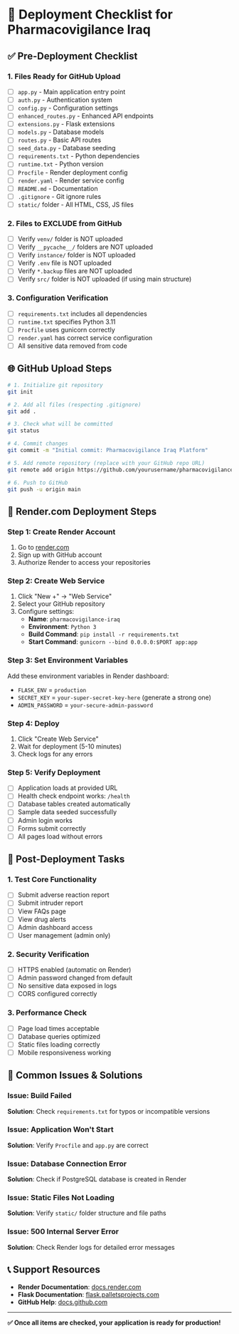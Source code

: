 # 🚀 Deployment Checklist for Pharmacovigilance Iraq

## ✅ Pre-Deployment Checklist

### 1. Files Ready for GitHub Upload
- [ ] `app.py` - Main application entry point
- [ ] `auth.py` - Authentication system
- [ ] `config.py` - Configuration settings
- [ ] `enhanced_routes.py` - Enhanced API endpoints
- [ ] `extensions.py` - Flask extensions
- [ ] `models.py` - Database models
- [ ] `routes.py` - Basic API routes
- [ ] `seed_data.py` - Database seeding
- [ ] `requirements.txt` - Python dependencies
- [ ] `runtime.txt` - Python version
- [ ] `Procfile` - Render deployment config
- [ ] `render.yaml` - Render service config
- [ ] `README.md` - Documentation
- [ ] `.gitignore` - Git ignore rules
- [ ] `static/` folder - All HTML, CSS, JS files

### 2. Files to EXCLUDE from GitHub
- [ ] Verify `venv/` folder is NOT uploaded
- [ ] Verify `__pycache__/` folders are NOT uploaded
- [ ] Verify `instance/` folder is NOT uploaded
- [ ] Verify `.env` file is NOT uploaded
- [ ] Verify `*.backup` files are NOT uploaded
- [ ] Verify `src/` folder is NOT uploaded (if using main structure)

### 3. Configuration Verification
- [ ] `requirements.txt` includes all dependencies
- [ ] `runtime.txt` specifies Python 3.11
- [ ] `Procfile` uses gunicorn correctly
- [ ] `render.yaml` has correct service configuration
- [ ] All sensitive data removed from code

## 🌐 GitHub Upload Steps

```bash
# 1. Initialize git repository
git init

# 2. Add all files (respecting .gitignore)
git add .

# 3. Check what will be committed
git status

# 4. Commit changes
git commit -m "Initial commit: Pharmacovigilance Iraq Platform"

# 5. Add remote repository (replace with your GitHub repo URL)
git remote add origin https://github.com/yourusername/pharmacovigilance-iraq.git

# 6. Push to GitHub
git push -u origin main
```

## 🚀 Render.com Deployment Steps

### Step 1: Create Render Account
1. Go to [render.com](https://render.com)
2. Sign up with GitHub account
3. Authorize Render to access your repositories

### Step 2: Create Web Service
1. Click "New +" → "Web Service"
2. Select your GitHub repository
3. Configure settings:
   - **Name**: `pharmacovigilance-iraq`
   - **Environment**: `Python 3`
   - **Build Command**: `pip install -r requirements.txt`
   - **Start Command**: `gunicorn --bind 0.0.0.0:$PORT app:app`

### Step 3: Set Environment Variables
Add these environment variables in Render dashboard:
- `FLASK_ENV` = `production`
- `SECRET_KEY` = `your-super-secret-key-here` (generate a strong one)
- `ADMIN_PASSWORD` = `your-secure-admin-password`

### Step 4: Deploy
1. Click "Create Web Service"
2. Wait for deployment (5-10 minutes)
3. Check logs for any errors

### Step 5: Verify Deployment
- [ ] Application loads at provided URL
- [ ] Health check endpoint works: `/health`
- [ ] Database tables created automatically
- [ ] Sample data seeded successfully
- [ ] Admin login works
- [ ] Forms submit correctly
- [ ] All pages load without errors

## 🔧 Post-Deployment Tasks

### 1. Test Core Functionality
- [ ] Submit adverse reaction report
- [ ] Submit intruder report
- [ ] View FAQs page
- [ ] View drug alerts
- [ ] Admin dashboard access
- [ ] User management (admin only)

### 2. Security Verification
- [ ] HTTPS enabled (automatic on Render)
- [ ] Admin password changed from default
- [ ] No sensitive data exposed in logs
- [ ] CORS configured correctly

### 3. Performance Check
- [ ] Page load times acceptable
- [ ] Database queries optimized
- [ ] Static files loading correctly
- [ ] Mobile responsiveness working

## 🐛 Common Issues & Solutions

### Issue: Build Failed
**Solution**: Check `requirements.txt` for typos or incompatible versions

### Issue: Application Won't Start
**Solution**: Verify `Procfile` and `app.py` are correct

### Issue: Database Connection Error
**Solution**: Check if PostgreSQL database is created in Render

### Issue: Static Files Not Loading
**Solution**: Verify `static/` folder structure and file paths

### Issue: 500 Internal Server Error
**Solution**: Check Render logs for detailed error messages

## 📞 Support Resources

- **Render Documentation**: [docs.render.com](https://docs.render.com)
- **Flask Documentation**: [flask.palletsprojects.com](https://flask.palletsprojects.com)
- **GitHub Help**: [docs.github.com](https://docs.github.com)

---

**✅ Once all items are checked, your application is ready for production!**
